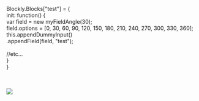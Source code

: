Blockly.Blocks["test"] = {<br>
	init:  function() {<br>
		var field = new myFieldAngle(30);<br>
		field.options = [0, 30, 60, 90, 120, 150, 180, 210, 240, 270, 300, 330, 360];<br>
		this.appendDummyInput()<br>
			.appendField(field, "test");<br><br>
		//etc...<br>
	}<br>
}<br>

<br><br>
<img src="https://fustyles.github.io/webduino/LinkIt7697/test_myFieldAngle_202208/myFieldAngle.png">
